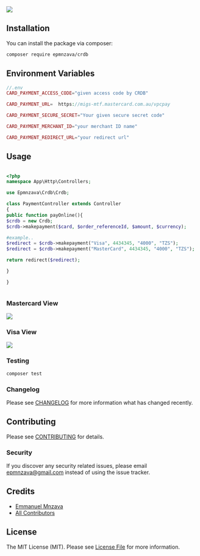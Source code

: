 <img src="https://github.com/dbrax/crdb/blob/main/epmnzava_crdb.png">

## Installation

You can install the package via composer:

```bash
composer require epmnzava/crdb
```

## Environment Variables

```php
//.env
CARD_PAYMENT_ACCESS_CODE="given access code by CRDB"

CARD_PAYMENT_URL=  https://migs-mtf.mastercard.com.au/vpcpay

CARD_PAYMENT_SECURE_SECRET="Your given secure secret code"

CARD_PAYMENT_MERCHANT_ID="your merchant ID name"

CARD_PAYMENT_REDIRECT_URL="your redirect url"

```

## Usage

```php

<?php
namespace App\Http\Controllers;

use Epmnzava\Crdb\Crdb;

class PaymentController extends Controller
{
public function payOnline(){
$crdb = new Crdb;
$crdb->makepayment($card, $order_referenceId, $amount, $currency);

#example..
$redirect = $crdb->makepayment("Visa", 4434345, "4000", "TZS");
$redirect = $crdb->makepayment("MasterCard", 4434345, "4000", "TZS");

return redirect($redirect);

}

}



```

### Mastercard View

<img src="https://github.com/dbrax/crdb/blob/main/mastercard2.png">

### Visa View

<img src="https://github.com/dbrax/crdb/blob/main/visa2.png">

### Testing

```bash
composer test
```

### Changelog

Please see [CHANGELOG](CHANGELOG.md) for more information what has changed recently.

## Contributing

Please see [CONTRIBUTING](CONTRIBUTING.md) for details.

### Security

If you discover any security related issues, please email epmnzava@gmail.com instead of using the issue tracker.

## Credits

- [Emmanuel Mnzava](https://github.com/dbrax)
- [All Contributors](../../contributors)

## License

The MIT License (MIT). Please see [License File](LICENSE.md) for more information.
